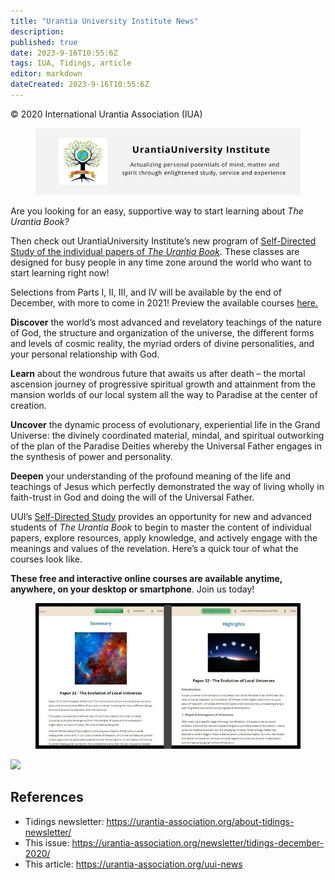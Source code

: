 ```yaml
---
title: "Urantia University Institute News"
description: 
published: true
date: 2023-9-16T10:55:6Z
tags: IUA, Tidings, article
editor: markdown
dateCreated: 2023-9-16T10:55:6Z
---
```


<p class="v-card v-sheet theme--light gray lighten-3 px-2">© 2020 International Urantia Association (IUA)</p>

<figure id="Figure_1" class="image urantiapedia">
<img src="../../../image/article/IUA_Tidings/UUI-1.jpg">
</figure>

Are you looking for an easy, supportive way to start learning about _The Urantia Book?_ 

Then check out UrantiaUniversity Institute’s new program of [Self-Directed Study of the individual papers of _The Urantia Book_](https://urantiauniversity.org/page-1804236)_._ These classes are designed for busy people in any time zone around the world who want to start learning right now!

Selections from Parts I, II, III, and IV will be available by the end of December, with more to come in 2021! Preview the available courses [here.](https://airtable.com/shrUrlMvogs3omYzp/tblnWG7hnhlHtk9eB)

**Discover** the world’s most advanced and revelatory teachings of the nature of God, the structure and organization of the universe, the different forms and levels of cosmic reality, the myriad orders of divine personalities, and your personal relationship with God.

**Learn** about the wondrous future that awaits us after death – the mortal ascension journey of progressive spiritual growth and attainment from the mansion worlds of our local system all the way to Paradise at the center of creation.

**Uncover** the dynamic process of evolutionary, experiential life in the Grand Universe: the divinely coordinated material, mindal, and spiritual outworking of the plan of the Paradise Deities whereby the Universal Father engages in the synthesis of power and personality.

**Deepen** your understanding of the profound meaning of the life and teachings of Jesus which perfectly demonstrated the way of living wholly in faith-trust in God and doing the will of the Universal Father.  

UUI’s [Self-Directed Study](https://urantiauniversity.org/sys/website/?pageId=1804236) provides an opportunity for new and advanced students of _The Urantia Book_ to begin to master the content of individual papers, explore resources, apply knowledge, and actively engage with the meanings and values of the revelation. Here’s a quick tour of what the courses look like.

**These free and interactive online courses are available anytime, anywhere, on your desktop or smartphone**. Join us today!

<figure id="Figure_2" class="image urantiapedia">
<img src="../../../image/article/IUA_Tidings/UUI-2.jpg">
</figure>

![](https://urantia-association.org/wp-content/uploads/2020/12/UUI-2.jpg)

## References

- Tidings newsletter: https://urantia-association.org/about-tidings-newsletter/
- This issue: https://urantia-association.org/newsletter/tidings-december-2020/
- This article: https://urantia-association.org/uui-news